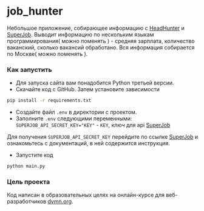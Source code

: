# job_hunter
Небольшое приложение, собирающее информацию с [HeadHunter](https://hh.ru/) и [SuperJob](https://www.superjob.ru/).
Выводит информацию по нескольким языкам программирования( можно поменять ) - средняя зарплата, количество ваканский,
сколько вакансий обработано. Вся информация собирается по Москве( можно поменять ).
### Как запустить
* Для запуска сайта вам понадобится Python третьей версии.
* Скачайте код с GitHub. Затем установите зависимости
```sh
pip install -r requirements.txt
```
* Создайте файл `.env` в директории с проектом.
* Заполните `.env` следующими переменными:
  `SUPERJOB_API_SECRET_KEY="KEY"` - `KEY`, ключ для api [SuperJob](https://api.superjob.ru/#password)
  
Для получения `SUPERJOB_API_SECRET_KEY` перейдите по ссылке [SuperJob](https://api.superjob.ru/#password) и
ознакомьтесь с документаций, в ней содержится инструкция.
* Запустите код
```sh
python main.py
```
### Цель проекта
Код написан в образовательных целях на онлайн-курсе для веб-разработчиков [dvmn.org](https://dvmn.org/modules/).

